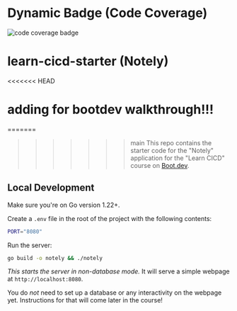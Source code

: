 # Dynamic Badge (Code Coverage)

![code coverage badge](https://github.com/GReapSoww7/grommbot-learn-cicd-starter/tree/addtests/.github/workflows/ci.yml/badge.svg)



# learn-cicd-starter (Notely)
<<<<<<< HEAD
# adding for bootdev walkthrough!!!
=======

>>>>>>> main
This repo contains the starter code for the "Notely" application for the "Learn CICD" course on [Boot.dev](https://boot.dev).

## Local Development

Make sure you're on Go version 1.22+.

Create a `.env` file in the root of the project with the following contents:

```bash
PORT="8080"
```

Run the server:

```bash
go build -o notely && ./notely
```

*This starts the server in non-database mode.* It will serve a simple webpage at `http://localhost:8080`.

You do *not* need to set up a database or any interactivity on the webpage yet. Instructions for that will come later in the course!
